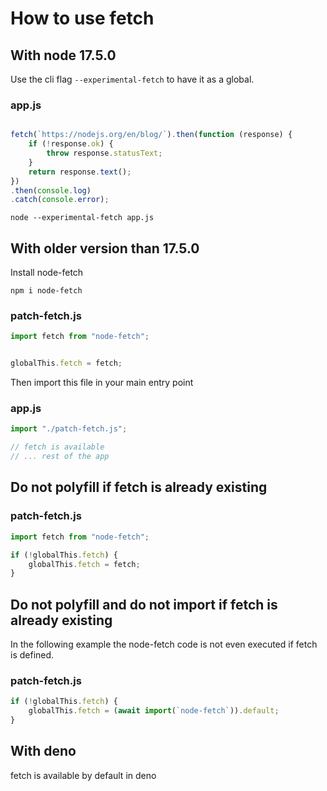 # How to use fetch

## With node 17.5.0

Use the cli flag `--experimental-fetch` to have it as a global.

### app.js

```js

fetch(`https://nodejs.org/en/blog/`).then(function (response) {
    if (!response.ok) {
        throw response.statusText;
    }
    return response.text();
})
.then(console.log)
.catch(console.error);
```

`node --experimental-fetch app.js`

## With older version than 17.5.0

Install node-fetch

`npm i node-fetch`

### patch-fetch.js

```js
import fetch from "node-fetch";


globalThis.fetch = fetch;
```
Then import this file in your main entry point

### app.js

```js
import "./patch-fetch.js";

// fetch is available
// ... rest of the app
```
## Do not polyfill if fetch is already existing


### patch-fetch.js

```js
import fetch from "node-fetch";

if (!globalThis.fetch) {
    globalThis.fetch = fetch;
}
```


## Do not polyfill and do not import if fetch is already existing

In the following example the node-fetch code is not even executed if fetch is defined.

### patch-fetch.js

```js
if (!globalThis.fetch) {
    globalThis.fetch = (await import(`node-fetch`)).default;
}
```

## With deno

fetch is available by default in deno